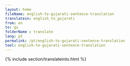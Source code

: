 ```yaml
---
layout: home
fileName: english-to-gujarati-sentence-translation
translatein: english_to_gujarati
from: en
to: gu
folderName : translate
lang: pt
permalink: /pt/english-to-gujarati-sentence-translation
tool: english-to-gujarati-sentence-translation
---
```

{% include section/translateinto.html %}